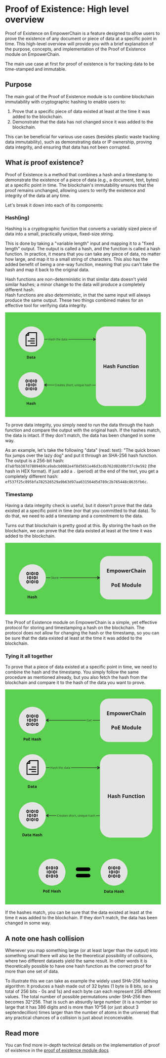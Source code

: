 # Proof of Existence: High level overview

Proof of Existence on EmpowerChain is a feature designed to allow users to prove the existence of any document or piece of data at a specific point in time. This high-level overview will provide you with a brief explanation of the purpose, concepts, and implementation of the Proof of Existence module on EmpowerChain.

The main use case at first for proof of existence is for tracking data to be time-stamped and immutable.

## Purpose
The main goal of the Proof of Existence module is to combine blockchain immutability with cryptographic hashing to enable users to:

1. Prove that a specific piece of data existed at least at the time it was added to the blockchain.
2. Demonstrate that the data has not changed since it was added to the blockchain.

This can be beneficial for various use cases (besides plastic waste tracking data immutability), such as demonstrating data or IP ownership, proving data integrity, and ensuring that data has not been corrupted.

## What _is_ proof existence?
Proof of Existence is a method that combines a hash and a timestamp to demonstrate the existence of a piece of data (e.g., a document, text, bytes) at a specific point in time. The blockchain's immutability ensures that the proof remains unchanged, allowing users to verify the existence and integrity of the data at any time.

Let's break it down into each of its components:

### Hash(ing)
Hashing is a cryptographic function that converts a variably sized piece of data into a small, practically unique, fixed-size string.

This is done by taking a "variable length" input and mapping it to a "fixed length" output. The output is called a hash, and the function is called a hash function.
In practice, it means that you can take any piece of data, no matter how large, and map it to a small string of characters. This also has the added benefit of being a one-way function, meaning that you can't take the hash and map it back to the original data.

Hash functions are non-deterministic in that similar data doesn't yield similar hashes; a minor change to the data will produce a completely different hash.  
Hash functions are also deterministic, in that the same input will always produce the same output. These two things combined makes for an effective tool for verifying data integrity.

![Hash illustration](./hashing.png 'Hash function')

To prove data integrity, you simply need to run the data through the hash function and compare the output with the original hash. If the hashes match, the data is intact. If they don't match, the data has been changed in some way.

As an example, let's take the following "data" (read: text): "The quick brown fox jumps over the lazy dog" and put it through an SHA-256 hash function. 
The output is a 256-bit hash: `d7a8fbb307d7809469ca9abcb0082e4f8d5651e46d3cdb762d02d0bf37c9e592` (the hash in HEX format). 
If just add a `.` (period) at the end of the text, you get a completely different hash: `ef537f25c895bfa782526529a9b63d97aa631564d5d789c2b765448c8635fb6c`.

### Timestamp
Having a data integrity check is useful, but it doesn't prove that the data existed at a specific point in time (nor that you committed to that data). 
To do that, we need to add a timestamp and a commitment to the data. 

Turns out that blockchain is pretty good at this. By storing the hash on the blockchain, we can prove that the data existed at least at the time it was added to the blockchain.

![Store hash illustration](./store-hash.png 'Store hash on blockchain')

The Proof of Existence module on EmpowerChain is a simple, yet effective protocol for storing and timestamping a hash on the blockchain.
The protocol does not allow for changing the hash or the timestamp, so you can be sure that the data existed at least at the time it was added to the blockchain.

### Tying it all together

To prove that a piece of data existed at a specific point in time, we need to combine the hash and the timestamp.
You simply follow the same procedure as mentioned already, but you also fetch the hash from the blockchain and compare it to the hash of the data you want to prove.

![Proof of existence illustration](./proof-of-existence.png 'Proof of existence')

If the hashes match, you can be sure that the data existed at least at the time it was added to the blockchain. If they don't match, the data has been changed in some way.

## A note one hash collision
Whenever you map something large (or at least larger than the output) into something small there will also be the
theoretical possibility of collisions, where two different datasets yield the same result.
In other words it is theoretically possible to have one hash function as the correct proof for more than one set of data.

To illustrate this we can take as example the widely used SHA-256 hashing algorithm:
It produces a hash made out of 32 bytes (1 byte is 8 bits, so a total of 256 bits - 0s and 1s)
and each byte can each represent 256 different values. The total number of possible
permutations under SHA-256 then becomes 32^256. That is such an absurdly large number
(it is a number so large that it has 386 digits and is more than 10^56 (or just about 3 septendecillion)
times larger than the number of atoms in the universe) that any practical chances of a collision is just about inconceivable.

## Read more
You can find more in-depth technical details on the implementation of proof of existence in the [proof of existence module docs](../module-docs/proofofexistence.md)